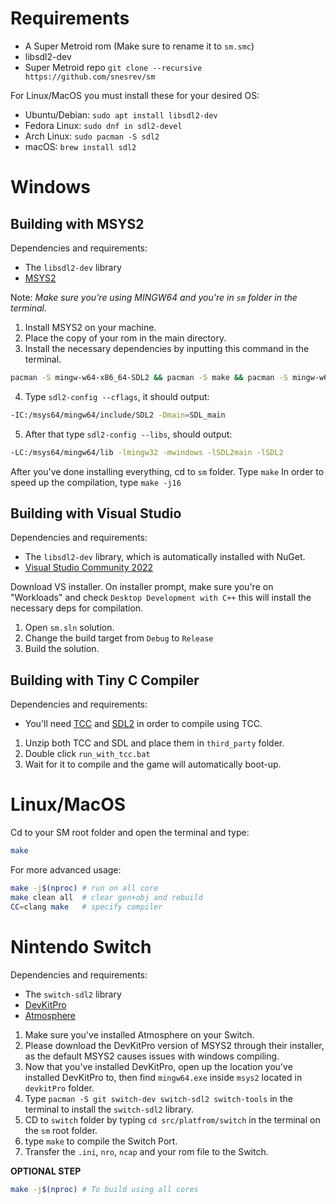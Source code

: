 # Requirements
  * A Super Metroid rom (Make sure to rename it to `sm.smc`)
  * libsdl2-dev
  * Super Metroid repo `git clone --recursive https://github.com/snesrev/sm`
  
 For Linux/MacOS you must install these for your desired OS:
 * Ubuntu/Debian: `sudo apt install libsdl2-dev`
 * Fedora Linux: `sudo dnf in sdl2-devel`
 * Arch Linux: `sudo pacman -S sdl2`
 * macOS: `brew install sdl2`

# Windows

## Building with MSYS2

Dependencies and requirements:

  * The `libsdl2-dev` library
  * [MSYS2](https://www.msys2.org)
  
Note: *Make sure you're using MINGW64 and you're in `sm` folder in the terminal.*

1. Install MSYS2 on your machine.
2. Place the copy of your rom in the main directory.
3. Install the necessary dependencies by inputting this command in the terminal.

```sh
pacman -S mingw-w64-x86_64-SDL2 && pacman -S make && pacman -S mingw-w64-x86_64-gcc
```
4. Type `sdl2-config --cflags`, it should output:
```sh
-IC:/msys64/mingw64/include/SDL2 -Dmain=SDL_main
```
5. After that type `sdl2-config --libs`, should output:
```sh
-LC:/msys64/mingw64/lib -lmingw32 -mwindows -lSDL2main -lSDL2
```

After you've done installing everything, cd to `sm` folder. Type `make`
In order to speed up the compilation, type `make -j16`

## Building with Visual Studio

Dependencies and requirements:
 * The `libsdl2-dev` library, which is automatically installed with NuGet.
 * [Visual Studio Community 2022](https://visualstudio.microsoft.com)

Download VS installer. On installer prompt, make sure you're on "Workloads" and check `Desktop Development with C++` this will install the necessary deps for compilation.

1. Open `sm.sln` solution.
2. Change the build target from `Debug` to `Release`
3. Build the solution.

## Building with Tiny C Compiler

 Dependencies and requirements:
 * You'll need [TCC](https://github.com/FitzRoyX/tinycc/releases/download/tcc_20221020/tcc_20221020.zip) and [SDL2](https://github.com/libsdl-org/SDL/releases/download/release-2.24.1/SDL2-devel-2.24.1-VC.zip) in order to compile using TCC.

1. Unzip both TCC and SDL and place them in `third_party` folder.
2. Double click `run_with_tcc.bat`
3. Wait for it to compile and the game will automatically boot-up.

# Linux/MacOS

Cd to your SM root folder and open the terminal and type:
```sh
make
```

For more advanced usage:
```sh
make -j$(nproc) # run on all core
make clean all  # clear gen+obj and rebuild
CC=clang make   # specify compiler
```

# Nintendo Switch

Dependencies and requirements:

  * The `switch-sdl2` library
  * [DevKitPro](https://github.com/devkitPro/installer)
  * [Atmosphere](https://github.com/Atmosphere-NX/Atmosphere)
  
1. Make sure you've installed Atmosphere on your Switch.
2. Please download the DevKitPro version of MSYS2 through their installer, as the default MSYS2 causes issues with windows compiling.
3. Now that you've installed DevKitPro, open up the location you've installed DevKitPro to, then find `mingw64.exe` inside `msys2` located in `devkitPro` folder.
4. Type `pacman -S git switch-dev switch-sdl2 switch-tools` in the terminal to install the `switch-sdl2` library.
5. CD to `switch` folder by typing `cd src/platfrom/switch` in the terminal on the `sm` root folder.
6. type `make` to compile the Switch Port.
7. Transfer the `.ini`, `nro`, `ncap` and your rom file to the Switch.

**OPTIONAL STEP**

```sh
make -j$(nproc) # To build using all cores
```

